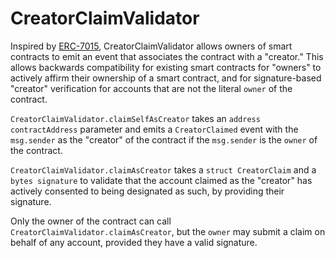 # CreatorClaimValidator

Inspired by [ERC-7015](https://eips.ethereum.org/EIPS/eip-7015), CreatorClaimValidator allows owners of smart contracts to emit an event that associates the contract with a "creator." This allows backwards compatibility for existing smart contracts for "owners" to actively affirm their ownership of a smart contract, and for signature-based "creator" verification for accounts that are not the literal `owner` of the contract.

`CreatorClaimValidator.claimSelfAsCreator` takes an `address contractAddress` parameter and emits a `CreatorClaimed` event with the `msg.sender` as the "creator" of the contract if the `msg.sender` is the `owner` of the contract.

`CreatorClaimValidator.claimAsCreator` takes a `struct CreatorClaim` and a `bytes signature` to validate that the account claimed as the "creator" has actively consented to being designated as such, by providing their signature.

Only the owner of the contract can call `CreatorClaimValidator.claimAsCreator`, but the `owner` may submit a claim on behalf of any account, provided they have a valid signature.
